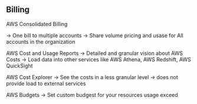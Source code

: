 ## Billing

AWS Consolidated Billing 

  -> One bill to multiple accounts
  -> Share volume pricing and usase for All accounts in the organization


AWS Cost and Usage Reports
  -> Detailed and granular vision about AWS Costs
  -> Load data into other services like AWS Athena, AWS Redshift, AWS QuickSight


AWS Cost Explorer
  -> See the costs in a less granular level
  -> does not provide load to external services

AWS Budgets
  -> Set custom budgest for your resources usage exceed
